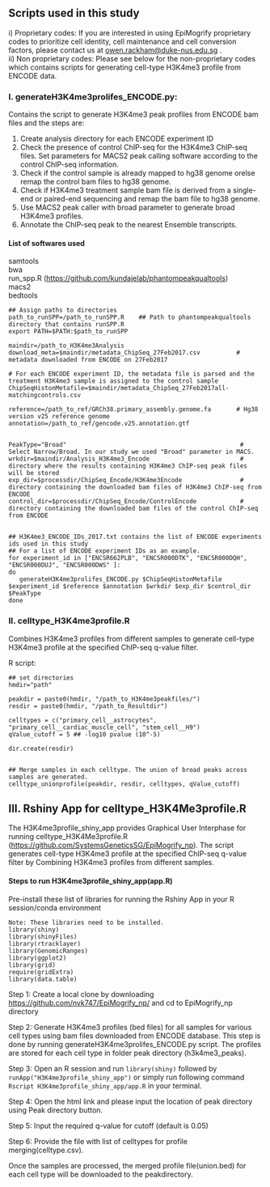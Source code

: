 ## Scripts used in this study

i) Proprietary codes: If you are interested in using EpiMogrify proprietary codes to prioritize cell identity, cell maintenance and cell conversion factors, please contact us at owen.rackham@duke-nus.edu.sg .  
ii) Non proprietary codes: Please see below for the non-proprietary codes which contains scripts for generating cell-type H3K4me3 profile from ENCODE data. 

### I. generateH3K4me3prolifes_ENCODE.py:  

Contains the script to generate H3K4me3 peak profiles from ENCODE bam files and the steps are:  
1. Create analysis directory for each ENCODE experiment ID
2. Check the presence of control ChIP-seq for the H3K4me3 ChIP-seq files. Set parameters for MACS2 peak calling software according to the control ChIP-seq information.
3. Check if the control sample is already mapped to hg38 genome orelse remap the control bam files to hg38 genome.
4. Check if H3K4me3 treatment sample bam file is derived from a single-end or paired-end sequencing and remap the bam file to hg38 genome.
5. Use MACS2 peak caller with broad parameter to generate broad H3K4me3 profiles.
6. Annotate the ChIP-seq peak to the nearest Ensemble transcripts.

#### List of softwares used
samtools  
bwa  
run_spp.R (https://github.com/kundajelab/phantompeakqualtools)  
macs2  
bedtools  


```
## Assign paths to directories
path_to_runSPP=/path_to_runSPP.R    ## Path to phantompeakqualtools directory that contains runSPP.R 
export PATH=$PATH:$path_to_runSPP

maindir=/path_to_H3K4me3Analysis
download_meta=$maindir/metadata_ChipSeq_27Feb2017.csv          # metadata downloaded from ENCODE on 27Feb2017
     
# For each ENCODE experiment ID, the metadata file is parsed and the treatment H3K4me3 sample is assigned to the control sample 
ChipSeqHistonMetafile=$maindir/metadata_ChipSeq_27Feb2017all-matchingcontrols.csv 

reference=/path_to_ref/GRCh38.primary_assembly.genome.fa       # Hg38 version v25 reference genome
annotation=/path_to_ref/gencode.v25.annotation.gtf


PeakType="Broad"                                                # Select Narrow/Broad. In our study we used "Broad" parameter in MACS. 
wrkdir=$maindir/Analysis_H3K4me3_Encode                         # directory where the results containing H3K4me3 ChIP-seq peak files will be stored 
exp_dir=$processdir/ChipSeq_Encode/H3K4me3Encode                # directory containing the downloaded bam files of H3K4me3 ChIP-seq from ENCODE
control_dir=$processdir/ChipSeq_Encode/ControlEncode            # directory containing the downloaded bam files of the control ChIP-seq from ENCODE


## H3K4me3_ENCODE_IDs_2017.txt contains the list of ENCODE experiments ids used in this study  
## For a list of ENCODE experiment IDs as an example. 
for experiment_id in ["ENCSR662PLB", "ENCSR000DTK", "ENCSR000DQH", "ENCSR000DUJ", "ENCSR000DWS" ]:
do  
   generateH3K4me3prolifes_ENCODE.py $ChipSeqHistonMetafile $experiment_id $reference $annotation $wrkdir $exp_dir $control_dir $PeakType
done
```


### II. celltype_H3K4me3profile.R  
Combines H3K4me3 profiles from different samples to generate cell-type H3K4me3 profile at the specified ChIP-seq q-value filter.  

R script:
```
## set directories
hmdir="path"

peakdir = paste0(hmdir, "/path_to_H3K4me3peakfiles/")
resdir = paste0(hmdir, "/path_to_Resultdir")

celltypes = c("primary_cell__astrocytes", "primary_cell__cardiac_muscle_cell", "stem_cell__H9")
qValue_cutoff = 5 ## -log10 pvalue (10^-5)

dir.create(resdir)


## Merge samples in each celltype. The union of broad peaks across samples are generated.
celltype_unionprofile(peakdir, resdir, celltypes, qValue_cutoff)
```
 
## III. Rshiny App for celltype_H3K4Me3profile.R
The H3K4me3profile_shiny_app provides Graphical User Interphase for running celltype_H3K4Me3profile.R (https://github.com/SystemsGeneticsSG/EpiMogrify_np). The script generates cell-type H3K4me3 profile at the specified ChIP-seq q-value filter by Combining H3K4me3 profiles from different samples. 

#### Steps to run H3K4me3profile_shiny_app(app.R)

Pre-install these list of libraries for running the Rshiny App in your R session/conda environment

```
Note: These libraries need to be installed. 
library(shiny)
library(shinyFiles)
library(rtracklayer)
library(GenomicRanges)
library(ggplot2)
library(grid)
require(gridExtra)
library(data.table)
```

Step 1: Create a local clone by downloading https://github.com/nvk747/EpiMogrify_np/ and cd to EpiMogrify_np directory

Step 2: Generate H3K4me3 profiles (bed files) for all samples for various cell types using bam files downloaded from ENCODE database. This step is done by running generateH3K4me3prolifes_ENCODE.py script. The profiles are stored for each cell type in folder peak directory (h3k4me3_peaks).

Step 3: Open an R session and run `library(shiny)` followed by `runApp("H3K4me3profile_shiny_app")` or simply run following command `Rscript H3K4me3profile_shiny_app/app.R` in your terminal. 

Step 4: Open the html link and please input the location of peak directory using Peak directory button. 

Step 5: Input the required q-value for cutoff (default is 0.05)

Step 6: Provide the file with list of celltypes for profile merging(celltype.csv). 

Once the samples are processed, the merged profile file(union.bed) for each cell type will be downloaded to the peakdirectory. 






